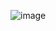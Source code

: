 ![image](https://user-images.githubusercontent.com/92860091/149212717-6e072499-1fc5-4499-88a5-d64ef9aaee88.png)
